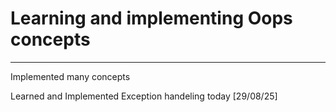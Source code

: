 # Learning and implementing Oops concepts
---
Implemented many concepts 

Learned and Implemented Exception handeling today [29/08/25]
